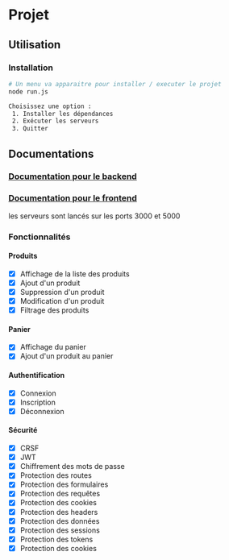 # Projet

## Utilisation

### Installation

```bash
# Un menu va apparaitre pour installer / executer le projet
node run.js

Choisissez une option :
 1. Installer les dépendances
 2. Exécuter les serveurs
 3. Quitter
```

## Documentations

### [Documentation pour le backend](backend/README.md)
### [Documentation pour le frontend](frontend/README.md)

les serveurs sont lancés sur les ports 3000 et 5000

### Fonctionnalités

#### Produits
- [x] Affichage de la liste des produits
- [x] Ajout d'un produit
- [x] Suppression d'un produit
- [x] Modification d'un produit
- [x] Filtrage des produits

#### Panier
- [x] Affichage du panier
- [x] Ajout d'un produit au panier

#### Authentification
- [x] Connexion
- [x] Inscription
- [x] Déconnexion

#### Sécurité
- [x] CRSF
- [x] JWT
- [x] Chiffrement des mots de passe
- [x] Protection des routes
- [x] Protection des formulaires
- [x] Protection des requêtes
- [x] Protection des cookies
- [x] Protection des headers
- [x] Protection des données
- [x] Protection des sessions
- [x] Protection des tokens
- [x] Protection des cookies